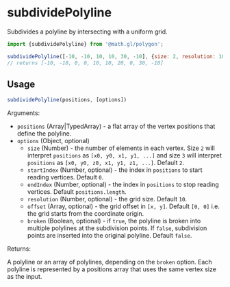 # subdividePolyline

Subdivides a polyline by intersecting with a uniform grid.

```js
import {subdividePolyline} from '@math.gl/polygon';

subdividePolyline([-10, -10, 10, 10, 30, -10], {size: 2, resolution: 10});
// returns [-10, -10, 0, 0, 10, 10, 20, 0, 30, -10]
```

## Usage

```js
subdividePolyline(positions, [options])
```

Arguments:

- `positions` (Array|TypedArray) - a flat array of the vertex positions that define the polyline.
- `options` (Object, optional)
  + `size` (Number) - the number of elements in each vertex. Size `2` will interpret `positions` as `[x0, y0, x1, y1, ...]` and size `3` will interpret `positions` as `[x0, y0, z0, x1, y1, z1, ...]`. Default `2`.
  + `startIndex` (Number, optional) - the index in `positions` to start reading vertices. Default `0`.
  + `endIndex` (Number, optional) - the index in `positions` to stop reading vertices. Default `positions.length`.
  + `resolution` (Number, optional) - the grid size. Default `10`.
  + `offset` (Array, optional) - the grid offset in `[x, y]`. Default `[0, 0]` i.e. the grid starts from the coordinate origin.
  + `broken` (Boolean, optional) - if `true`, the polyline is broken into multiple polylines at the subdivision points. If `false`, subdivision points are inserted into the original polyline. Default `false`.

Returns:

A polyline or an array of polylines, depending on the `broken` option. Each polyline is represented by a positions array that uses the same vertex size as the input.
